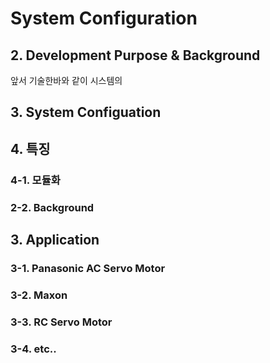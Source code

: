 # System Configuration

## 2. Development Purpose & Background
 앞서 기술한바와 같이 시스템의 
## 3. System Configuation

## 4. 특징
### 4-1. 모듈화

### 2-2. Background
## 3. Application
### 3-1. Panasonic AC Servo Motor
### 3-2. Maxon
### 3-3. RC Servo Motor
### 3-4. etc..
